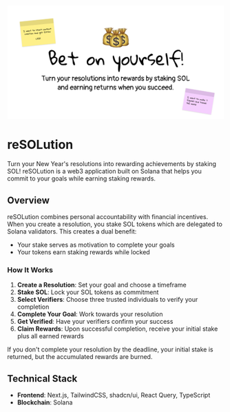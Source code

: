 ![reSOLution](public/thumbnail.png)

# reSOLution

Turn your New Year's resolutions into rewarding achievements by staking SOL! reSOLution is a web3 application built on Solana that helps you commit to your goals while earning staking rewards.

## Overview

reSOLution combines personal accountability with financial incentives. When you create a resolution, you stake SOL tokens which are delegated to Solana validators. This creates a dual benefit:
- Your stake serves as motivation to complete your goals
- Your tokens earn staking rewards while locked

### How It Works

1. **Create a Resolution**: Set your goal and choose a timeframe
2. **Stake SOL**: Lock your SOL tokens as commitment
3. **Select Verifiers**: Choose three trusted individuals to verify your completion
4. **Complete Your Goal**: Work towards your resolution
5. **Get Verified**: Have your verifiers confirm your success
6. **Claim Rewards**: Upon successful completion, receive your initial stake plus all earned rewards

If you don't complete your resolution by the deadline, your initial stake is returned, but the accumulated rewards are burned.

## Technical Stack

- **Frontend**: Next.js, TailwindCSS, shadcn/ui, React Query, TypeScript
- **Blockchain**: Solana